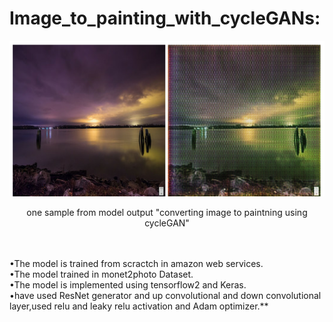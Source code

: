 # Image_to_painting_with_cycleGANs:
![alt text](https://github.com/AhmedaliElgabry/Image_to_painting_with_cycleGANs/blob/master/image_to_painting.png)<br/>
<p align="center">
  one sample from model output "converting image to paintning using cycleGAN"
</p>
<br/>
<br/>
•The model is trained from scractch in amazon web services.<br/>
•The model trained in monet2photo Dataset.<br/>
•The model is implemented using tensorflow2 and Keras.<br/>
•have used ResNet generator and up convolutional and down convolutional layer,used relu and leaky relu activation and Adam optimizer.**<br/>
